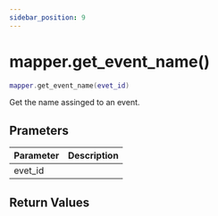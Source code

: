 ```yaml
---
sidebar_position: 9
---
```


# mapper.get_event_name()
```lua
mapper.get_event_name(evet_id)
```
Get the name assinged to an event.


## Prameters
|Parameter|Description|
|-|-|
|evet_id||


## Return Values
